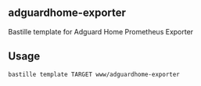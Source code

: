 ## adguardhome-exporter
Bastille template for Adguard Home Prometheus Exporter

## Usage
```shell
bastille template TARGET www/adguardhome-exporter
```
